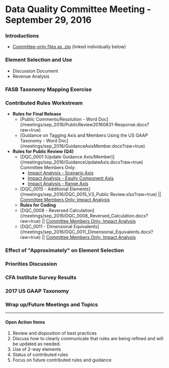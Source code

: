 # Data Quality Committee Meeting - September 29, 2016

### Introductions
  * <a href="https://github.com/DataQualityCommittee/dqc-review/blob/master/meetings/sep_2016/20160929-DQCfiles.zip?raw=true" target="_blank">Committee-only files as .zip</a> (linked individually below)

### Element Selection and Use
 * Discussion Document
 * Revenue Analysis

### FASB Taxonomy Mapping Exercise

### Contributed Rules Workstream
* **Rules for Final Release**
  + [Public Comments/Resolution - Word Doc] (/meetings/sep_2016/PublicReview20160831-Response.docx?raw=true)
  + [Guidance on Tagging Axis and Members Using the US GAAP Taxonomy - Word Doc] (/meetings/sep_2016/GuidanceAxisMember.docx?raw=true)
* **Rules for Public Review (Q4)**
  + [DQC_0001 (Update Guidance Axis/Member)] (/meetings/sep_2016/GuidanceUpdateAxis.docx?raw=true) 
    <br />Committee Members Only: 
    - <a href="https://github.com/dataqualitycommittee/dqc-review/blob/master/meetings/sep_2016/StatementScenarioAxisImpact76.xlsx?raw=true" target="_blank">Impact Analysis - Scenario Axis</a>
    - <a href="https://github.com/dataqualitycommittee/dqc-review/blob/master/meetings/sep_2016/StatementEquityComponentsAxisImpact75.xlsx?raw=true" target="_blank">Impact Analysis - Equity Component Axis</a> 
    - <a href="https://github.com/dataqualitycommittee/dqc-review/blob/master/meetings/sep_2016/RangeAxisImpact.xlsx?raw=true" target="_blank">Impact Analysis - Range Axis</a>
  + [DQC_0015 - Additional Elements] (/meetings/sep_2016/DQC_0015_V3_Public Review.xlsx?raw=true)
  || <a href="https://github.com/dataqualitycommittee/dqc-review/blob/master/meetings/sep_2016/DQC_0015_V3_Impact.xlsx?raw=true" target="_blank">Committee Members Only: Impact Analysis</a>
  * **Rules for Coding**
  + [DQC_0008 - Reversed Calculation] (/meetings/sep_2016/DQC_0008_Reversed_Calculation.docx?raw=true) 
    || <a href="https://github.com/dataqualitycommittee/dqc-review/blob/master/meetings/sep_2016/DQC_0008Impact.xlsx?raw=true" target="_blank">Committee Members Only: Impact Analysis</a> 
  + [DQC_0011 - Dimensional Equivalents] (/meetings/sep_2016/DQC_0011_Dimensional_Equivalents.docx?raw=true)
  || <a href="https://github.com/dataqualitycommittee/dqc-review/blob/master/meetings/sep_2016/DQC_0011Impact.xlsx?raw=true" target="_blank">Committee Members Only: Impact Analysis</a>

### Effect of "Approximately" on Element Selection

### Priorities Discussion

### CFA Institute Survey Results

### 2017 US GAAP Taxonomy

### Wrap up/Future Meetings and Topics

______________________

#### Open Action Items

1. Review and disposition of best practices
2. Discuss how to clearly communicate that rules are being refined and will be updated as needed.
3. Use of 2-way elements
4. Status of contributed rules
5. Focus on future contributed rules and guidance
